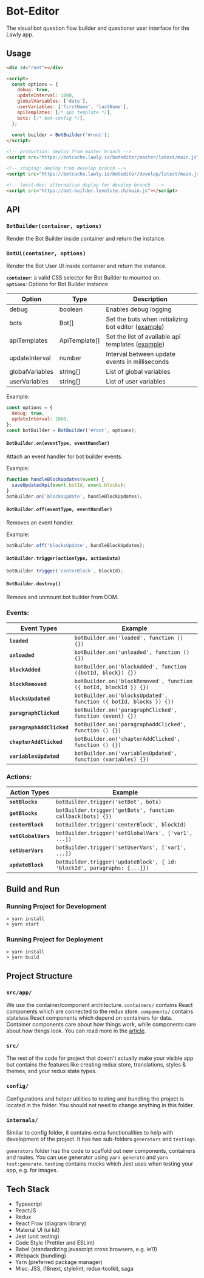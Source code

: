 # Bot-Editor

The visual bot question flow builder and questioner user interface for the Lawly app.

## Usage

```html
<div id="root"></div>

<script>
  const options = {
    debug: true,
    updateInterval: 1000,
    globalVariables: ['date'],
    userVariables: ['firstName', 'lastName'],
    apiTemplates: [/* api template */],
    bots: [/* bot-config */],
  };
  
  const builder = BotBuilder('#root');
</script>

<!-- production: deploy from master branch -->
<script src="https://botcache.lawly.io/boteditor/master/latest/main.js"></script>

<!-- staging: deploy from develop branch -->
<script src="https://botcache.lawly.io/boteditor/develop/latest/main.js"></script>

<!-- local-dev: alternative deploy for develop branch  -->
<script src="https://bot-builder.levelste.ch/main.js"></script>
```

## API

### `BotBuilder(container, options)`

Render the Bot Builder inside container and return the instance.

### `BotUi(container, options)`

Render the Bot User UI inside container and return the instance.

**`container`**: a valid CSS selector for Bot Builder to mounted on.  
**`options`**: Options for Bot Builder instance

| Option          | Type          | Description                                                                                |
| --------------- | ------------- | ------------------------------------------------------------------------------------------ |
| debug           | boolean       | Enables debug logging                                                                      |
| bots            | Bot[]         | Set the bots when initializing bot editor ([example](public/data.json)) |
| apiTemplates    | ApiTemplate[] | Set the list of available api templates ([example](./public/builder/api-templates.json))     |
| updateInterval  | number        | Interval between update events in milliseconds                                             |
| globalVariables | string[]      | List of global variables                                                                   |
| userVariables   | string[]      | List of user variables                                                                     |

Example:

```js
const options = {
  debug: true,
  updateInterval: 1000,
};
const botBuilder = BotBuilder('#root', options);
```

#### `BotBuilder.on(eventType, eventHandler)`

Attach an event handler for bot builder events.

Example:

```js
function handleBlockUpdates(event) {
  saveUpdatedApi(event.botId, event.blocks);
}
botBuilder.on('blocksUpdate', handleBlockUpdates);
```

#### `BotBuilder.off(eventType, eventHandler)`

Removes an event handler.

Example:

```js
botBuilder.off('blocksUpdate', handleBlockUpdates);
```

#### `BotBuilder.trigger(actionType, actionData)`

```js
botBuilder.trigger('centerBlock', blockId);
```

#### `BotBuilder.destroy()`

Remove and unmount bot builder from DOM.

### Events:

| Event Types               | Example                                                           |
| ------------------------- | ----------------------------------------------------------------- |
| **`loaded`**              | `botBuilder.on('loaded', function () {})`                         |
| **`unloaded`**            | `botBuilder.on('unloaded', function () {})`                       |
| **`blockAdded`**          | `botBuilder.on('blockAdded', function ({botId, block}) {})`       |
| **`blockRemoved`**        | `botBuilder.on('blockRemoved', function ({ botId, blockId }) {})` |
| **`blocksUpdated`**       | `botBuilder.on('blocksUpdated', function ({ botId, blocks }) {})` |
| **`paragraphClicked`**    | `botBuilder.on('paragraphClicked', function (event) {})`          |
| **`paragraphAddClicked`** | `botBuilder.on('paragraphAddClicked', function () {})`            |
| **`chapterAddClicked`**   | `botBuilder.on('chapterAddClicked', function () {})`              |
| **`variablesUpdated`**    | `botBuilder.on('variablesUpdated', function (variables) {})`      |

### Actions:

| Action Types        | Example                                                                  |
| ------------------- | ------------------------------------------------------------------------ |
| **`setBlocks`**     | `botBuilder.trigger('setBot', bots)`                                     |
| **`getBlocks`**     | `botBuilder.trigger('getBots', function callback(bots) {})`              |
| **`centerBlock`**   | `botBuilder.trigger('centerBlock', blockId)`                             |
| **`setGlobalVars`** | `botBuilder.trigger('setGlobalVars', ['var1', ...])`                     |
| **`setUserVars`**   | `botBuilder.trigger('setUserVars', ['var1', ...])`                       |
| **`updateBlock`**   | `botBuilder.trigger('updateBlock', { id: 'blockId', paragraphs: [...]})` |

## Build and Run

### Running Project for Development

```
> yarn install
> yarn start
```

### Running Project for Deployment

```
> yarn install
> yarn build
```

## Project Structure

### `src/app/`

We use the container/component architecture. `containers/` contains React components which are connected to the redux store. `components/` contains stateless React components which depend on containers for data. Container components care about how things work, while components care about how things look. You can read more in the [article](https://medium.com/@dan_abramov/smart-and-dumb-components-7ca2f9a7c7d0).

### `src/`

The rest of the code for project that doesn't actually make your visible app but contains the features like creating redux store, translations, styles & themes, and your redux state types.

### `config/`

Configurations and helper utilities to testing and bundling the project is located in the folder. You should not need to change anything in this folder.

### `internals/`

Similar to config folder, it contains extra functionalities to help with development of the project.
It has two sub-folders `generators` and `testings`.

`generators` folder has the code to scaffold out new components, containers and routes. You can use generator using `yarn generate` and `yarn test:generate`.
`testing` contains mocks which Jest uses when testing your app, e.g. for images.

## Tech Stack

- Typescript
- ReactJS
- Redux
- React Flow (diagram library)
- Material UI (ui kit)
- Jest (unit testing)
- Code Style (Prettier and ESLint)
- Babel (standardizing javascript cross browsers, e.g. ie11)
- Webpack (bundling)
- Yarn (preferred package manager)
- Misc: JSS, i18next, stylelint, redux-toolkit, saga
